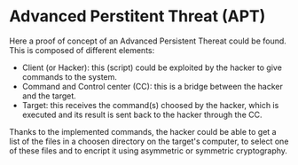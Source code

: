 # Advanced Perstitent Threat (APT)

Here a proof of concept of an Advanced Persistent Thereat could be found.
This is composed of different elements:
- Client (or Hacker): this (script) could be exploited by the hacker to give commands to the system.
- Command and Control center (CC): this is a bridge between the hacker and the target.
- Target: this receives the command(s) choosed by the hacker, which is executed and its result is sent back to the hacker through the CC.

Thanks to the implemented commands, the hacker could be able to get a list of the files in a choosen directory on the target's computer, to select one of these files and to encript it using asymmetric or symmetric cryptography. 
